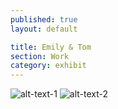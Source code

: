 ```yaml
---
published: true
layout: default

title: Emily & Tom
section: Work
category: exhibit
---
```


![alt-text-1](https://farm8.staticflickr.com/7366/27007648473_7989785020_z_d.jpg "title-1") ![alt-text-2](https://farm8.staticflickr.com/7105/27517396992_81e47885f6_z_d.jpg "title-2")

